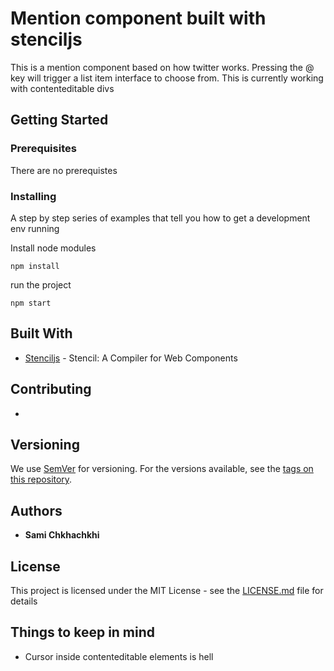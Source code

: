 # Mention component built with stenciljs

This is a mention component based on how twitter works. Pressing the @ key will trigger a list item interface to choose from. This is currently working with contenteditable divs

## Getting Started

### Prerequisites

There are no prerequistes

### Installing

A step by step series of examples that tell you how to get a development env running

Install node modules

```
npm install
```

run the project

```
npm start
```

## Built With

* [Stenciljs](https://stenciljs.com/docs/getting-started) - Stencil: A Compiler for Web Components

## Contributing

-

## Versioning

We use [SemVer](http://semver.org/) for versioning. For the versions available, see the [tags on this repository](https://github.com/your/project/tags). 

## Authors

* **Sami Chkhachkhi**


## License

This project is licensed under the MIT License - see the [LICENSE.md](LICENSE.md) file for details

## Things to keep in mind

* Cursor inside contenteditable elements is hell
